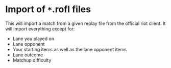 # Import of `*`.rofl files #
This will import a match from a given replay file from the official riot client. It will import everything except for:
  * Lane you played on
  * Lane opponent
  * Your starting items as well as the lane opponent items
  * Lane outcome
  * Matchup difficulty